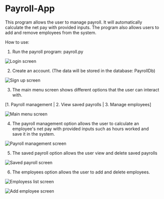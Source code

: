 # Payroll-App

This program allows the user to manage payroll. It will automatically calculate the net pay with provided inputs. The program also allows users to add and remove employees from the system.

How to use:
1. Run the payroll program: payroll.py

![Login screen](https://github.com/gabrielzurc10/Payroll-App/blob/master/Screenshots/Login-screen.png?raw=true)

2. Create an account. (The data will be stored in the database: PayrollDb)

![Sign up screen](https://github.com/gabrielzurc10/Payroll-App/blob/master/Screenshots/Sign-up.png?raw=true)


3. The main menu screen shows different options that the user can interact with.

[1. Payroll management | 2. View saved payrolls | 3. Manage employees]

![Main menu screen](https://github.com/gabrielzurc10/Payroll-App/blob/master/Screenshots/Main-menu.png?raw=true)

4. The payroll management option allows the user to calculate an employee's net pay with provided inputs such as hours worked and save it in the system.

![Payroll management screen](https://github.com/gabrielzurc10/Payroll-App/blob/master/Screenshots/Payroll-management.png?raw=true)

5. The saved payroll option allows the user view and delete saved payrolls

![Saved payroll screen](https://github.com/gabrielzurc10/Payroll-App/blob/master/Screenshots/Saved-payroll.png?raw=true)

6. The employees option allows the user to add and delete employees. 

![Employess list screen](https://github.com/gabrielzurc10/Payroll-App/blob/master/Screenshots/Employee-list.png?raw=true)

![Add employee screen](https://github.com/gabrielzurc10/Payroll-App/blob/master/Screenshots/Add-employee.png?raw=true)
